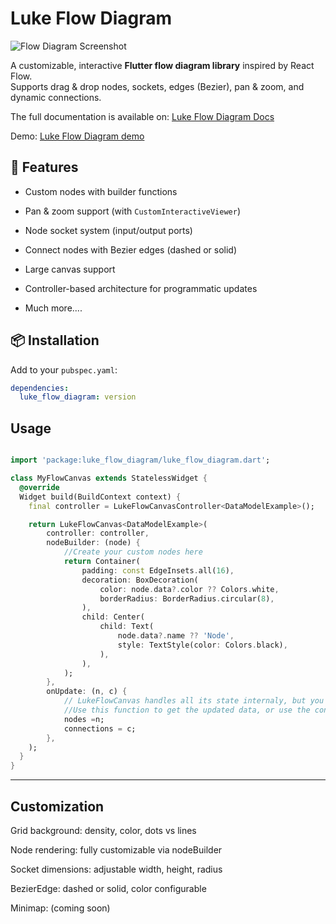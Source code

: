 # Luke Flow Diagram

![Flow Diagram Screenshot](https://raw.githubusercontent.com/LUK3D/luke_flow_diagram/refs/heads/master/screenshots/animated_edges.gif)

A customizable, interactive **Flutter flow diagram library** inspired by React Flow.  
Supports drag & drop nodes, sockets, edges (Bezier), pan & zoom, and dynamic connections.


The full documentation is available on: [Luke Flow Diagram Docs](https://flow.luk3d.com)

Demo: [Luke Flow Diagram demo](https://flow.luk3d.com/demo)


## 🚀 Features

- Custom nodes with builder functions
- Pan & zoom support (with `CustomInteractiveViewer`)
- Node socket system (input/output ports)
- Connect nodes with Bezier edges (dashed or solid)
- Large canvas support
- Controller-based architecture for programmatic updates

- Much more....


## 📦 Installation

Add to your `pubspec.yaml`:

```yaml
dependencies:
  luke_flow_diagram: version
```

## Usage

```dart

import 'package:luke_flow_diagram/luke_flow_diagram.dart';

class MyFlowCanvas extends StatelessWidget {
  @override
  Widget build(BuildContext context) {
    final controller = LukeFlowCanvasController<DataModelExample>();

    return LukeFlowCanvas<DataModelExample>(
        controller: controller,
        nodeBuilder: (node) {
            //Create your custom nodes here
            return Container(
                padding: const EdgeInsets.all(16),
                decoration: BoxDecoration(
                    color: node.data?.color ?? Colors.white,
                    borderRadius: BorderRadius.circular(8),
                ),
                child: Center(
                    child: Text(
                        node.data?.name ?? 'Node',
                        style: TextStyle(color: Colors.black),
                    ),
                ),
            );
        },
        onUpdate: (n, c) {
            // LukeFlowCanvas handles all its state internaly, but you can
            //Use this function to get the updated data, or use the controller.
            nodes =n;
            connections = c;
        },
    );
  }
}

```

---

## Customization

Grid background: density, color, dots vs lines

Node rendering: fully customizable via nodeBuilder

Socket dimensions: adjustable width, height, radius

BezierEdge: dashed or solid, color configurable

Minimap: (coming soon)